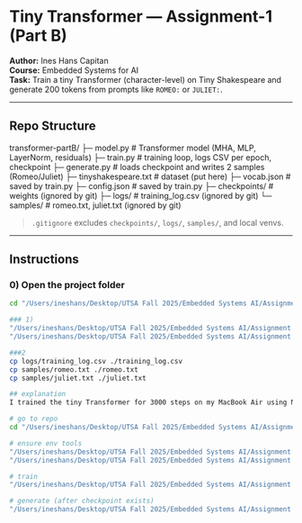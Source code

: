 # Tiny Transformer — Assignment-1 (Part B)

**Author:** Ines Hans Capitan  
**Course:** Embedded Systems for AI  
**Task:** Train a tiny Transformer (character-level) on Tiny Shakespeare and generate 200 tokens from prompts like `ROMEO:` or `JULIET:`.

---

## Repo Structure

transformer-partB/
├─ model.py # Transformer model (MHA, MLP, LayerNorm, residuals)
├─ train.py # training loop, logs CSV per epoch, checkpoint
├─ generate.py # loads checkpoint and writes 2 samples (Romeo/Juliet)
├─ tinyshakespeare.txt # dataset (put here)
├─ vocab.json # saved by train.py
├─ config.json # saved by train.py
├─ checkpoints/ # weights (ignored by git)
├─ logs/ # training_log.csv (ignored by git)
└─ samples/ # romeo.txt, juliet.txt (ignored by git)


> `.gitignore` excludes `checkpoints/`, `logs/`, `samples/`, and local venvs.

---

## Instructions

### 0) Open the project folder
```bash
cd "/Users/ineshans/Desktop/UTSA Fall 2025/Embedded Systems AI/Assignment 1/transformer-partB"

### 1)
"/Users/ineshans/Desktop/UTSA Fall 2025/Embedded Systems AI/Assignment 1/.esAI/bin/pip" install --upgrade pip
"/Users/ineshans/Desktop/UTSA Fall 2025/Embedded Systems AI/Assignment 1/.esAI/bin/pip" install torch torchvision torchaudio

###2
cp logs/training_log.csv ./training_log.csv
cp samples/romeo.txt ./romeo.txt
cp samples/juliet.txt ./juliet.txt

## explanation
I trained the tiny Transformer for 3000 steps on my MacBook Air using MPS (Apple GPU). The model has ~3.22M parameters (4 layers, d_model=256, 4 heads, d_ff=1024, dropout 0.1; context 128, batch 64). The validation loss decreased smoothly from ~4.38 at the start to ~1.571 at the end, showing steady learning. The generated samples from prompts “ROMEO:” and “JULIET:” look Shakespeare-like in structure (character names, line breaks, punctuation) but still invent words at this size and training length — which is expected for a char-level model. With more steps (e.g., 10k–20k) or a larger hidden size, fluency and coherence should improve further.

# go to repo
cd "/Users/ineshans/Desktop/UTSA Fall 2025/Embedded Systems AI/Assignment 1/transformer-partB"

# ensure env tools
"/Users/ineshans/Desktop/UTSA Fall 2025/Embedded Systems AI/Assignment 1/.esAI/bin/pip" install --upgrade pip
"/Users/ineshans/Desktop/UTSA Fall 2025/Embedded Systems AI/Assignment 1/.esAI/bin/pip" install torch torchvision torchaudio

# train
"/Users/ineshans/Desktop/UTSA Fall 2025/Embedded Systems AI/Assignment 1/.esAI/bin/python" train.py

# generate (after checkpoint exists)
"/Users/ineshans/Desktop/UTSA Fall 2025/Embedded Systems AI/Assignment 1/.esAI/bin/python" generate.py

